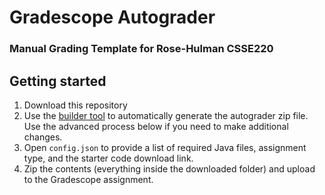 # Gradescope Autograder
### Manual Grading Template for Rose-Hulman CSSE220

## Getting started
1. Download this repository
2. Use the [builder tool](https://github.com/cm090/gradescope-autograder/releases/download/latest/AutograderBuilder.jar) to automatically generate the autograder zip file. Use the advanced process below if you need to make additional changes.
3. Open `config.json` to provide a list of required Java files, assignment type, and the starter code download link.
4. Zip the contents (everything inside the downloaded folder) and upload to the Gradescope assignment.
